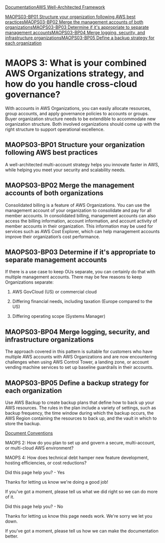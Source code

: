 [Documentation](/index.html)[AWS Well-Architected Framework](mergers-and-acquisitions-lens.html)

[MAOPS03-BP01 Structure your organization following AWS best practices](#maops03-bp01)[MAOPS03-BP02 Merge the management accounts of both organizations](#maops03-bp02)[MAOPS03-BP03 Determine if it's appropriate to separate management accounts](#maops03-bp03)[MAOPS03-BP04 Merge logging, security, and infrastructure organizations](#maops03-bp04)[MAOPS03-BP05 Define a backup strategy for each organization](#maops03-bp05)

# MAOPS 3: What is your combined AWS Organizations strategy, and how do you handle cross-cloud governance?

With accounts in AWS Organizations, you can easily allocate resources, group accounts, and apply governance policies to accounts or groups. Buyer organization structure needs to be extendible to accommodate new organization structure. Both involved organizations should come up with the right structure to support operational excellence.

## MAOPS03-BP01 Structure your organization following AWS best practices

A well-architected multi-account strategy helps you innovate faster in AWS, while helping you meet your security and scalability needs.

## MAOPS03-BP02 Merge the management accounts of both organizations

Consolidated billing is a feature of AWS Organizations. You can use the management account of your organization to consolidate and pay for all member accounts. In consolidated billing, management accounts can also access the billing information, account information, and account activity of member accounts in their organization. This information may be used for services such as AWS Cost Explorer, which can help management accounts improve their organization’s cost performance.

## MAOPS03-BP03 Determine if it's appropriate to separate management accounts

If there is a use case to keep OUs separate, you can certainly do that with multiple management accounts. There may be few reasons to keep Organizations separate:

1. AWS GovCloud (US) or commercial cloud

2. Differing financial needs, including taxation (Europe compared to the US)

3. Differing operating scope (Systems Manager)

## MAOPS03-BP04 Merge logging, security, and infrastructure organizations

The approach covered in this pattern is suitable for customers who have multiple AWS accounts with AWS Organizations and are now encountering challenges when using AWS Control Tower, a landing zone, or account vending machine services to set up baseline guardrails in their accounts.

## MAOPS03-BP05 Define a backup strategy for each organization

Use AWS Backup to create backup plans that define how to back up your AWS resources. The rules in the plan include a variety of settings, such as backup frequency, the time window during which the backup occurs, the AWS Region containing the resources to back up, and the vault in which to store the backup.


[Document Conventions](/general/latest/gr/docconventions.html)

MAOPS 2: How do you plan to set up and govern a secure, multi-account, or multi-cloud AWS environment?

MAOPS 4: How does technical debt hamper new feature development, hosting efficiencies, or cost reductions?

Did this page help you? - Yes

Thanks for letting us know we're doing a good job!

If you've got a moment, please tell us what we did right so we can do more of it.

Did this page help you? - No

Thanks for letting us know this page needs work. We're sorry we let you down.

If you've got a moment, please tell us how we can make the documentation better.</awsdocs-view></awsui-app-layout>